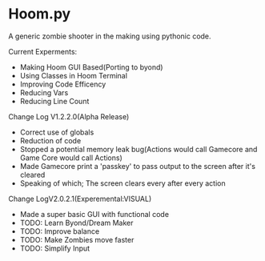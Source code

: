 # Hoom.py
A generic zombie shooter in the making using pythonic code.


Current Experments:
  * Making Hoom GUI Based(Porting to byond)
  * Using Classes in Hoom Terminal
  * Improving Code Efficency
  * Reducing Vars
  * Reducing Line Count
  
Change Log V1.2.2.0(Alpha Release)
  * Correct use of globals
  * Reduction of code
  * Stopped a potential memory leak bug(Actions would call Gamecore and Game Core would call Actions)
  * Made Gamecore print a 'passkey' to pass output to the screen after it's cleared
  * Speaking of which; The screen clears every after every action
  
 Change LogV2.0.2.1(Experemental:VISUAL)
  * Made a super basic GUI with functional code
  * TODO: Learn Byond/Dream Maker
  * TODO: Improve balance
  * TODO: Make Zombies move faster
  * TODO: Simplify Input
